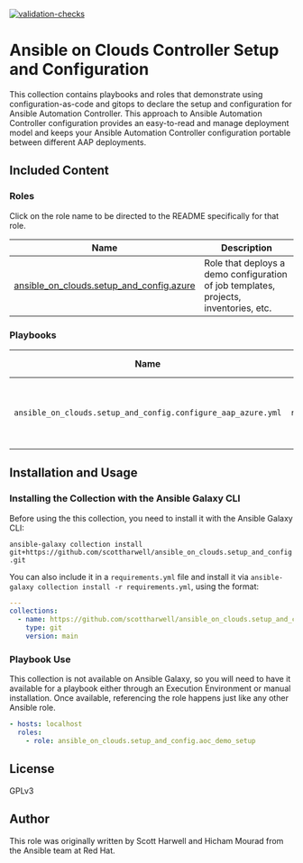 [![validation-checks](https://github.com/scottharwell/ansible_on_clouds.setup_and_config/actions/workflows/on-push.yml/badge.svg)](https://github.com/scottharwell/ansible_on_clouds.setup_and_config/actions/workflows/on-push.yml)

# Ansible on Clouds Controller Setup and Configuration

This collection contains playbooks and roles that demonstrate using configuration-as-code and gitops to declare the setup and configuration for Ansible Automation Controller.  This approach to Ansible Automation Controller configuration provides an easy-to-read and manage deployment model and keeps your Ansible Automation Controller configuration portable between different AAP deployments. 

## Included Content

<!--start collection content-->
### Roles

Click on the role name to be directed to the README specifically for that role.

| Name                                                                                                                                                  | Description                                                                          |
|-------------------------------------------------------------------------------------------------------------------------------------------------------|--------------------------------------------------------------------------------------|
| [ansible_on_clouds.setup_and_config.azure](https://github.com/scottharwell/ansible_on_clouds.setup_and_config/blob/main/roles/azure/README.md) | Role that deploys a demo configuration of job templates, projects, inventories, etc. |

### Playbooks

| Name                                                         | Role(s) Used  | Description                                               |
|--------------------------------------------------------------|---------------|-----------------------------------------------------------|
| `ansible_on_clouds.setup_and_config.configure_aap_azure.yml` | `roles.azure` | A playbook that runs the AAP on Azure configuration role. |

## Installation and Usage

### Installing the Collection with the Ansible Galaxy CLI

Before using the this collection, you need to install it with the Ansible Galaxy CLI:

`ansible-galaxy collection install git+https://github.com/scottharwell/ansible_on_clouds.setup_and_config.git`

You can also include it in a `requirements.yml` file and install it via `ansible-galaxy collection install -r requirements.yml`, using the format:

```yaml
---
collections:
  - name: https://github.com/scottharwell/ansible_on_clouds.setup_and_config
    type: git
    version: main
```

### Playbook Use

This collection is not available on Ansible Galaxy, so you will need to have it available for a playbook either through an Execution Environment or manual installation.  Once available, referencing the role happens just like any other Ansible role.

```yaml
- hosts: localhost
  roles:
    - role: ansible_on_clouds.setup_and_config.aoc_demo_setup
```

## License

GPLv3

## Author

This role was originally written by Scott Harwell and Hicham Mourad from the Ansible team at Red Hat.
